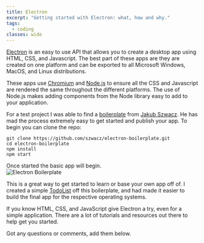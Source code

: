 ```yaml
---
title: Electron
excerpt: "Getting started with Electron: what, how and why."
tags:
  - coding
classes: wide
---
```


[Electron](https://electron.atom.io) is an easy to use API that allows you to create a desktop app using HTML, CSS, and Javascript. The best part of these apps are they are created on one platform and can be exported to all Microsoft Windows, MacOS, and Linux distributions.

These apps use [Chromium](https://www.chromium.org) and [Node.js](https://nodejs.org/en/) to ensure all the CSS and Javascript are rendered the same throughout the different platforms. The use of Node.js makes adding components from the Node library easy to add to your application.
<!--more-->
For a test project I was able to find a [boilerplate](https://github.com/szwacz/electron-boilerplate) from [Jakub Szwacz](https://github.com/szwacz). He has mad the process extremely easy to get started and publish your app. To begin you can clone the repo:

```shell
git clone https://github.com/szwacz/electron-boilerplate.git
cd electron-boilerplate
npm install
npm start
```

Once started the basic app will begin.  
![Electron Boilerplate](https://claytonerrington.com/images/electron-boilerplate.JPG)

This is a great way to get started to learn or base your own app off of. I created a simple [TodoList](https://github.com/cjerrington/TodoList) off this boilerplate, and had made it easier to build the final app for the respective operating systems.

If you know HTML, CSS, and JavaScript give Electron a try, even for a simple application. There are a lot of tutorials and resources out there to help get you started.

Got any questions or comments, add them below.
